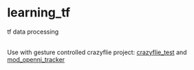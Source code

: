 # learning_tf
tf data processing

<br/>Use with gesture controlled crazyflie project: [crazyflie_test](https://github.gatech.edu/hzheng40/crazyflie_test) and [mod_openni_tracker](https://github.gatech.edu/hzheng40/mod_openni_tracker)
